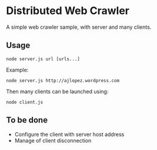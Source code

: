 # Distributed Web Crawler 

A simple web crawler sample, with server and many clients.

## Usage
```
node server.js url [urls...]
```
Example:
```
node server.js http://ajlopez.wordpress.com
```
Then many clients can be launched using:
```
node client.js
```
## To be done
- Configure the client with server host address
- Manage of client disconnection




